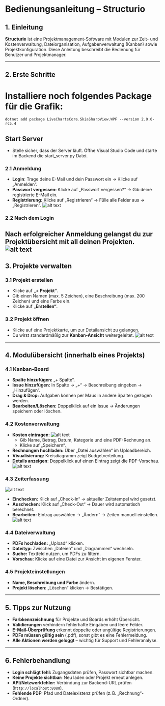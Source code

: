# Bedienungsanleitung – Structurio

## 1. Einleitung

**Structurio** ist eine Projektmanagement-Software mit Modulen zur Zeit- und Kostenverwaltung, Dateiorganisation, Aufgabenverwaltung (Kanban) sowie Projektkonfiguration. Diese Anleitung beschreibt die Bedienung für Benutzer und Projektmanager.

---

## 2. Erste Schritte

# Installiere noch folgendes Package für die Grafik:
    dotnet add package LiveChartsCore.SkiaSharpView.WPF --version 2.0.0-rc5.4

## Start Server
* Stelle sicher, dass der Server läuft. Öffne Visual Studio Code und starte im Backend die start_server.py Datei.


### 2.1 Anmeldung

* **Login:** Trage deine E-Mail und dein Passwort ein → Klicke auf „Anmelden“.
* **Passwort vergessen:** Klicke auf „Passwort vergessen?“ → Gib deine registrierte E-Mail ein.
* **Registrierung:** Klicke auf „Registrieren“ → Fülle alle Felder aus → „Registrieren“.
![alt text](image-1.png)
### 2.2 Nach dem Login

Nach erfolgreicher Anmeldung gelangst du zur **Projektübersicht** mit all deinen Projekten.
![alt text](image-2.png)
---

## 3. Projekte verwalten

### 3.1 Projekt erstellen

* Klicke auf **„+ Projekt“**.
* Gib einen Namen (max. 5 Zeichen), eine Beschreibung (max. 200 Zeichen) und eine Farbe ein.
* Klicke auf **„Erstellen“**.

### 3.2 Projekt öffnen

* Klicke auf eine Projektkarte, um zur Detailansicht zu gelangen.
* Du wirst standardmäßig zur **Kanban-Ansicht** weitergeleitet.
![alt text](image-3.png)
---

## 4. Modulübersicht (innerhalb eines Projekts)

### 4.1 Kanban-Board

* **Spalte hinzufügen:** „+ Spalte“.
* **Issue hinzufügen:** In Spalte → „+“ → Beschreibung eingeben → „Hinzufügen“.
* **Drag & Drop:** Aufgaben können per Maus in andere Spalten gezogen werden.
* **Bearbeiten/Löschen:** Doppelklick auf ein Issue → Änderungen speichern oder löschen.

### 4.2 Kostenverwaltung

* **Kosten eintragen:**
![alt text](image-4.png)
  * Gib Name, Betrag, Datum, Kategorie und eine PDF-Rechnung an.
  * Klicke auf „Speichern“.
* **Rechnungen hochladen:** Über „Datei auswählen“ im Uploadbereich.
* **Visualisierung:** Kreisdiagramm zeigt Budgetverteilung.
* **Details anzeigen:** Doppelklick auf einen Eintrag zeigt die PDF-Vorschau.
![alt text](image-5.png)
### 4.3 Zeiterfassung
![alt text](image-6.png)
* **Einchecken:** Klick auf „Check-In“ → aktueller Zeitstempel wird gesetzt.
* **Auschecken:** Klick auf „Check-Out“ → Dauer wird automatisch berechnet.
* **Bearbeiten:** Eintrag auswählen → „Ändern“ → Zeiten manuell einstellen.
![alt text](image-7.png)
### 4.4 Dateiverwaltung

* **PDFs hochladen:** „Upload“ klicken.
* **Dateityp:** Zwischen „Dateien“ und „Diagrammen“ wechseln.
* **Suche:** Textfeld nutzen, um PDFs zu filtern.
* **Vorschau:** Klicke auf eine Datei zur Ansicht im eigenen Fenster.

### 4.5 Projekteinstellungen

* **Name, Beschreibung und Farbe** ändern.
* **Projekt löschen:** „Löschen“ klicken → Bestätigen.

---

## 5. Tipps zur Nutzung

* **Farbkennzeichnung** für Projekte und Boards erhöht Übersicht.
* **Validierungen** verhindern fehlerhafte Eingaben und leere Felder.
* **E-Mail-Überprüfung** erkennt doppelte oder ungültige Registrierungen.
* **PDFs müssen gültig sein** (.pdf), sonst gibt es eine Fehlermeldung.
* **Alle Aktionen werden geloggt** – wichtig für Support und Fehleranalyse.

---

## 6. Fehlerbehandlung

* **Login schlägt fehl:** Zugangsdaten prüfen, Passwort sichtbar machen.
* **Keine Projekte sichtbar:** Neu laden oder Projekt erneut anlegen.
* **API/Netzwerkfehler:** Verbindung zur Backend-URL prüfen (`http://localhost:8080`).
* **Fehlende PDF:** Pfad und Dateiexistenz prüfen (z. B. „Rechnung“-Ordner).


